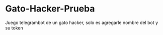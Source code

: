 # Gato-Hacker-Prueba
Juego telegrambot de un gato hacker, solo es agregarle nombre del bot y su token
